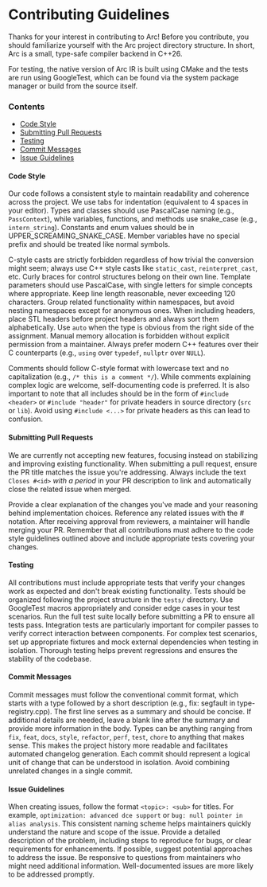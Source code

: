 # Contributing Guidelines

Thanks for your interest in contributing to Arc! Before you contribute, you should
familiarize yourself with the Arc project directory structure. In short,
Arc is a small, type-safe compiler backend in C++26.

For testing, the native version of Arc IR is built using CMake and the tests are run using
GoogleTest, which can be found via the system package manager or build from the source itself.

### Contents

- [Code Style](#code-style)
- [Submitting Pull Requests](#submitting-pull-requests)
- [Testing](#testing)
- [Commit Messages](#commit-messages)
- [Issue Guidelines](#issue-guidelines)

#### Code Style

Our code follows a consistent style to maintain readability and coherence across the project.
We use tabs for indentation (equivalent to 4 spaces in your editor). Types and classes should
use PascalCase naming (e.g., `PassContext`), while variables, functions, and methods
use snake_case (e.g., `intern_string`). Constants and enum values should be
in UPPER_SCREAMING_SNAKE_CASE. Member variables have no special prefix
and should be treated like normal symbols.

C-style casts are strictly forbidden regardless of how trivial the conversion might
seem; always use C++ style casts like `static_cast`, `reinterpret_cast`, etc.
Curly braces for control structures belong on their own line.
Template parameters should use PascalCase, with single letters for simple concepts
where appropriate. Keep line length reasonable, never exceeding 120 characters. Group
related functionality within namespaces, but avoid nesting namespaces except for
anonymous ones. When including headers, place STL headers before project
headers and always sort them alphabetically. Use `auto` when the type is
obvious from the right side of the assignment. Manual memory allocation
is forbidden without explicit permission from a maintainer. Always prefer modern
C++ features over their C counterparts (e.g., `using` over `typedef`, `nullptr` over `NULL`).

Comments should follow C-style format with lowercase text and
no capitalization (e.g., `/* this is a comment */`). While comments explaining
complex logic are welcome, self-documenting code is preferred. It is also important
to note that all includes should be in the form of `#include <header>` or `#include "header"` for
private headers in source directory (`src` or `lib`). Avoid using `#include <...>` for
private headers as this can lead to confusion.

#### Submitting Pull Requests

We are currently not accepting new features, focusing instead on stabilizing
and improving existing functionality. When submitting a pull request, ensure
the PR title matches the issue you're addressing. Always include the text `Closes #<id>`
*with a period* in your PR description to link and automatically close the related issue when merged.

Provide a clear explanation of the changes you've made and your reasoning behind
implementation choices. Reference any related issues with the # notation. After receiving
approval from reviewers, a maintainer will handle merging your PR. Remember that all
contributions must adhere to the code style guidelines outlined above and include
appropriate tests covering your changes.

#### Testing

All contributions must include appropriate tests that verify your changes work 
as expected and don't break existing functionality. Tests should be organized
following the project structure in the `tests/` directory. Use GoogleTest 
macros appropriately and consider edge cases in your test scenarios. 
Run the full test suite locally before submitting a PR to ensure all 
tests pass. Integration tests are particularly important for compiler
passes to verify correct interaction between components. For complex
test scenarios, set up appropriate fixtures and mock external dependencies when testing
in isolation. Thorough testing helps prevent regressions and ensures the stability of the codebase.

#### Commit Messages

Commit messages must follow the conventional commit format, which starts with a type
followed by a short description (e.g., fix: segfault in type-registry.cpp).
The first line serves as a summary and should be concise. If additional
details are needed, leave a blank line after the summary and provide more
information in the body. Types can be anything ranging from `fix`, `feat`,
`docs`, `style`, `refactor`, `perf`, `test`, `chore` to anything that makes sense. 
This makes the project history more readable
and facilitates automated changelog generation. Each commit should
represent a logical unit of change that can be understood in isolation.
Avoid combining unrelated changes in a single commit.

#### Issue Guidelines

When creating issues, follow the format `<topic>: <sub>` for titles. For example,
`optimization: advanced dce support` or `bug: null pointer in alias analysis`. This
consistent naming scheme helps maintainers quickly understand the
nature and scope of the issue. Provide a detailed description of the
problem, including steps to reproduce for bugs, or clear requirements for
enhancements. If possible, suggest potential approaches to address the issue.
Be responsive to questions from maintainers who might need additional information.
Well-documented issues are more likely to be addressed promptly.
